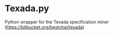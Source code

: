 # Texada.py
Python wrapper for the Texada specification miner (https://bitbucket.org/bestchai/texada)
